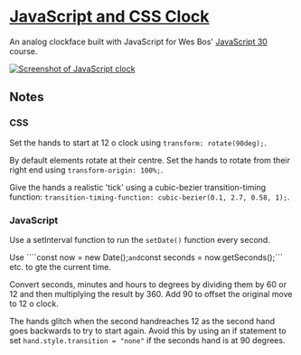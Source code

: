 # [JavaScript and CSS Clock](https://gk-hynes.github.io/js-and-css-clock/)

An analog clockface built with JavaScript for Wes Bos' [JavaScript 30](https://javascript30.com/) course.

[![Screenshot of JavaScript clock](https://screenshots.firefoxusercontent.com/images/60e26703-4af6-4f40-9716-5c10b11e4712.png)](https://gk-hynes.github.io/js-and-css-clock/)

## Notes

### CSS

Set the hands to start at 12 o clock using ```transform: rotate(90deg);```.

By default elements rotate at their centre. Set the hands to rotate from their right end using ```transform-origin: 100%;```. 

Give the hands a realistic 'tick' using a cubic-bezier transition-timing function: ```transition-timing-function: cubic-bezier(0.1, 2.7, 0.58, 1);```.

### JavaScript

Use a setInterval function to run the ```setDate()``` function every second. 

Use ````const now = new Date();``` and ```const seconds = now.getSeconds();``` etc. to gte the current time. 

Convert seconds, minutes and hours to degrees by dividing them by 60 or 12 and then multiplying the result by 360. Add 90 to offset the original move to 12 o clock. 

The hands glitch when the second handreaches 12 as the second hand goes backwards to try to start again. Avoid this by using an if statement to set ```hand.style.transition = "none"``` if the seconds hand is at 90 degrees. 

